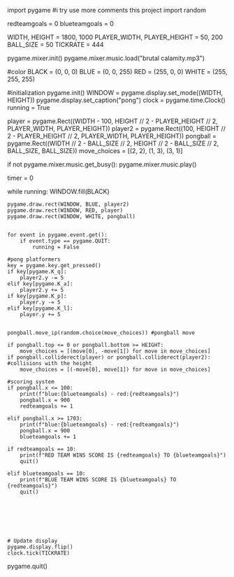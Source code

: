 import pygame #i try use more comments this project
import random

redteamgoals = 0
blueteamgoals = 0



WIDTH, HEIGHT = 1800, 1000
PLAYER_WIDTH, PLAYER_HEIGHT = 50, 200
BALL_SIZE = 50
TICKRATE = 444


pygame.mixer.init()
pygame.mixer.music.load("brutal calamity.mp3")

#color
BLACK = (0, 0, 0)
BLUE = (0, 0, 255)
RED = (255, 0, 0)
WHITE = (255, 255, 255)

#initialization
pygame.init()
WINDOW = pygame.display.set_mode((WIDTH, HEIGHT))
pygame.display.set_caption("pong")
clock = pygame.time.Clock()
running = True

player = pygame.Rect((WIDTH - 100, HEIGHT // 2 - PLAYER_HEIGHT // 2, PLAYER_WIDTH, PLAYER_HEIGHT))
player2 = pygame.Rect((100, HEIGHT // 2 - PLAYER_HEIGHT // 2, PLAYER_WIDTH, PLAYER_HEIGHT))
pongball = pygame.Rect((WIDTH // 2 - BALL_SIZE // 2, HEIGHT // 2 - BALL_SIZE // 2, BALL_SIZE, BALL_SIZE))
move_choices = [(2, 2), (1, 3), (3, 1)]

if not pygame.mixer.music.get_busy():
    pygame.mixer.music.play()

timer = 0


while running:
    WINDOW.fill(BLACK)

    
    pygame.draw.rect(WINDOW, BLUE, player2)
    pygame.draw.rect(WINDOW, RED, player)
    pygame.draw.rect(WINDOW, WHITE, pongball)

    
    for event in pygame.event.get():
        if event.type == pygame.QUIT:
            running = False

    #pong platformers
    key = pygame.key.get_pressed()
    if key[pygame.K_q]:
        player2.y -= 5
    elif key[pygame.K_a]:
        player2.y += 5
    if key[pygame.K_p]:
        player.y -= 5
    elif key[pygame.K_l]:
        player.y += 5

    
    pongball.move_ip(random.choice(move_choices)) #pongball move

    if pongball.top <= 0 or pongball.bottom >= HEIGHT:
        move_choices = [(move[0], -move[1]) for move in move_choices]
    if pongball.colliderect(player) or pongball.colliderect(player2): #collisions with the height
        move_choices = [(-move[0], move[1]) for move in move_choices]

    #scoring system
    if pongball.x <= 100:
        print(f"blue:{blueteamgoals} - red:{redteamgoals}")
        pongball.x = 900
        redteamgoals += 1

    elif pongball.x >= 1703:
        print(f"blue:{blueteamgoals} - red:{redteamgoals}")
        pongball.x = 900
        blueteamgoals += 1

    if redteamgoals == 10:
        print(f"RED TEAM WINS SCORE IS {redteamgoals} TO {blueteamgoals}")
        quit()

    elif blueteamgoals == 10:
        print(f"BLUE TEAM WINS SCORE IS {blueteamgoals} TO {redteamgoals}")
        quit()







    # Update display
    pygame.display.flip()
    clock.tick(TICKRATE)

pygame.quit()
